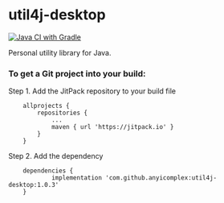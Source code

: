 # util4j-desktop
[![Java CI with Gradle](https://github.com/anyicomplex/util4j-desktop/actions/workflows/gradle.yml/badge.svg)](https://github.com/anyicomplex/util4j-desktop/actions/workflows/gradle.yml)

Personal utility library for Java.

### To get a Git project into your build:

Step 1. Add the JitPack repository to your build file
```
	allprojects {
		repositories {
			...
			maven { url 'https://jitpack.io' }
		}
	}
```

Step 2. Add the dependency
```
	dependencies {
	        implementation 'com.github.anyicomplex:util4j-desktop:1.0.3'
	}
```
